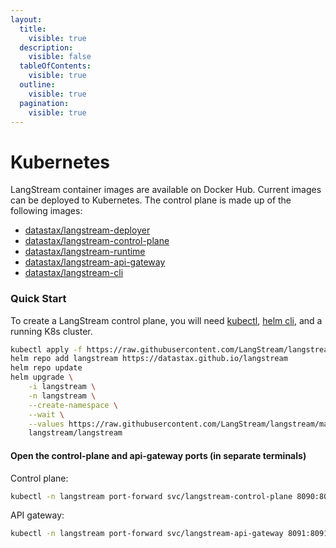 ```yaml
---
layout:
  title:
    visible: true
  description:
    visible: false
  tableOfContents:
    visible: true
  outline:
    visible: true
  pagination:
    visible: true
---
```


# Kubernetes

LangStream container images are available on Docker Hub. Current images can be deployed to Kubernetes. The control plane is made up of the following images:

* [datastax/langstream-deployer](https://public.ecr.aws/y3i6u2n7/datastax-public/langstream-deployer)
* [datastax/langstream-control-plane](https://public.ecr.aws/y3i6u2n7/datastax-public/langstream-control-plane)
* [datastax/langstream-runtime](https://public.ecr.aws/y3i6u2n7/datastax-public/langstream-runtime)
* [datastax/langstream-api-gateway](https://public.ecr.aws/y3i6u2n7/datastax-public/langstream-api-gateway)
* [datastax/langstream-cli](https://public.ecr.aws/y3i6u2n7/datastax-public/langstream-cli)

### Quick Start

To create a LangStream control plane, you will need [kubectl](https://kubernetes.io/docs/reference/kubectl/), [helm cli](https://helm.sh/docs/intro/install/), and a running K8s cluster.

```bash
kubectl apply -f https://raw.githubusercontent.com/LangStream/langstream/main/helm/examples/minio-dev.yaml
helm repo add langstream https://datastax.github.io/langstream
helm repo update
helm upgrade \
    -i langstream \
    -n langstream \
    --create-namespace \
    --wait \
    --values https://raw.githubusercontent.com/LangStream/langstream/main/helm/examples/simple.yaml \
    langstream/langstream
```

#### Open the control-plane and api-gateway ports (in separate terminals)

Control plane:

```bash
kubectl -n langstream port-forward svc/langstream-control-plane 8090:8090 &
```

API gateway:

```bash
kubectl -n langstream port-forward svc/langstream-api-gateway 8091:8091 &
```
